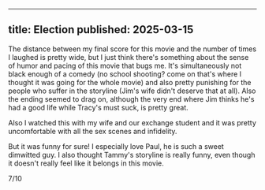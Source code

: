 ----
title: Election
published: 2025-03-15
----

The distance between my final score for this movie and the number of times I laughed is pretty wide, but I just think there's something about the sense of humor and pacing of this movie that bugs me. It's simultaneously not black enough of a comedy (no school shooting? come on that's where I thought it was going for the whole movie) and also pretty punishing for the people who suffer in the storyline (Jim's wife didn't deserve that at all). Also the ending seemed to drag on, although the very end where Jim thinks he's had a good life while Tracy's must suck, is pretty great.

Also I watched this with my wife and our exchange student and it was pretty uncomfortable with all the sex scenes and infidelity.

But it was funny for sure! I especially love Paul, he is such a sweet dimwitted guy. I also thought Tammy's storyline is really funny, even though it doesn't really feel like it belongs in this movie.

7/10
